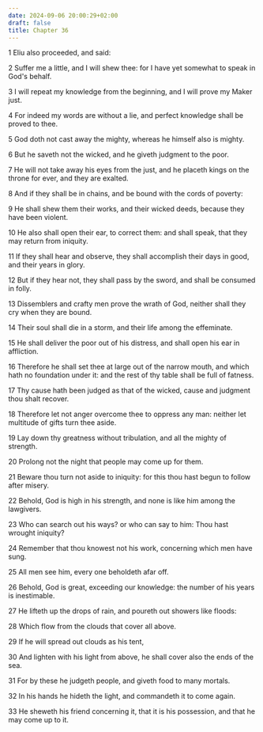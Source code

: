 ```yaml
---
date: 2024-09-06 20:00:29+02:00
draft: false
title: Chapter 36
---
```




1 Eliu also proceeded, and said:

2 Suffer me a little, and I will shew thee: for I have yet somewhat to speak in God's behalf.

3 I will repeat my knowledge from the beginning, and I will prove my Maker just.

4 For indeed my words are without a lie, and perfect knowledge shall be proved to thee.

5 God doth not cast away the mighty, whereas he himself also is mighty.

6 But he saveth not the wicked, and he giveth judgment to the poor.

7 He will not take away his eyes from the just, and he placeth kings on the throne for ever, and they are exalted.

8 And if they shall be in chains, and be bound with the cords of poverty:

9 He shall shew them their works, and their wicked deeds, because they have been violent.

10 He also shall open their ear, to correct them: and shall speak, that they may return from iniquity.

11 If they shall hear and observe, they shall accomplish their days in good, and their years in glory.

12 But if they hear not, they shall pass by the sword, and shall be consumed in folly.

13 Dissemblers and crafty men prove the wrath of God, neither shall they cry when they are bound.

14 Their soul shall die in a storm, and their life among the effeminate.

15 He shall deliver the poor out of his distress, and shall open his ear in affliction.

16 Therefore he shall set thee at large out of the narrow mouth, and which hath no foundation under it: and the rest of thy table shall be full of fatness.

17 Thy cause hath been judged as that of the wicked, cause and judgment thou shalt recover.

18 Therefore let not anger overcome thee to oppress any man: neither let multitude of gifts turn thee aside.

19 Lay down thy greatness without tribulation, and all the mighty of strength.

20 Prolong not the night that people may come up for them.

21 Beware thou turn not aside to iniquity: for this thou hast begun to follow after misery.

22 Behold, God is high in his strength, and none is like him among the lawgivers.

23 Who can search out his ways? or who can say to him: Thou hast wrought iniquity?

24 Remember that thou knowest not his work, concerning which men have sung.

25 All men see him, every one beholdeth afar off.

26 Behold, God is great, exceeding our knowledge: the number of his years is inestimable.

27 He lifteth up the drops of rain, and poureth out showers like floods:

28 Which flow from the clouds that cover all above.

29 If he will spread out clouds as his tent,

30 And lighten with his light from above, he shall cover also the ends of the sea.

31 For by these he judgeth people, and giveth food to many mortals.

32 In his hands he hideth the light, and commandeth it to come again.

33 He sheweth his friend concerning it, that it is his possession, and that he may come up to it.

